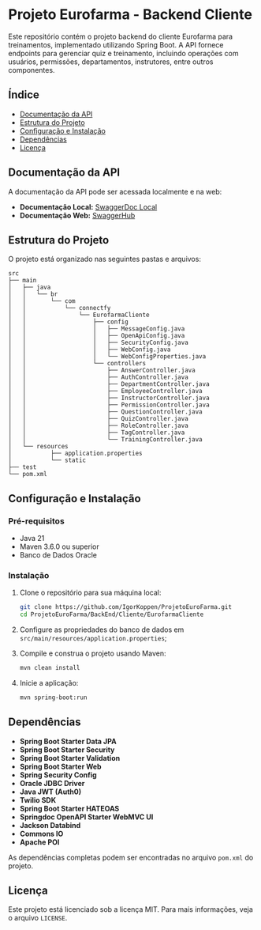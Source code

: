 # Projeto Eurofarma - Backend Cliente

Este repositório contém o projeto backend do cliente Eurofarma para treinamentos, implementado utilizando Spring Boot. A API fornece endpoints para gerenciar quiz e treinamento, incluindo operações com usuários, permissões, departamentos, instrutores, entre outros componentes.

## Índice

- [Documentação da API](#documentação-da-api)
- [Estrutura do Projeto](#estrutura-do-projeto)
- [Configuração e Instalação](#configuração-e-instalação)
- [Dependências](#dependências)
- [Licença](#licença)

## Documentação da API

A documentação da API pode ser acessada localmente e na web:

- **Documentação Local:** [SwaggerDoc Local](https://htmlpreview.github.io/?https://github.com/IgorKoppen/ProjetoEuroFarma/blob/main/BackEnd/Cliente/EurofarmaCliente/SwaggerDoc/index.html)
- **Documentação Web:** [SwaggerHub](https://app.swaggerhub.com/apis/IGORPASQUALINO/projeto-euro_farma/v1.0.0)

## Estrutura do Projeto

O projeto está organizado nas seguintes pastas e arquivos:

```plaintext
src
├── main
│   ├── java
│   │   └── br
│   │       └── com
│   │           └── connectfy
│   │               └── EurofarmaCliente
│   │                   ├── config
│   │                   │   ├── MessageConfig.java
│   │                   │   ├── OpenApiConfig.java
│   │                   │   ├── SecurityConfig.java
│   │                   │   ├── WebConfig.java
│   │                   │   └── WebConfigProperties.java
│   │                   └── controllers
│   │                       ├── AnswerController.java
│   │                       ├── AuthController.java
│   │                       ├── DepartmentController.java
│   │                       ├── EmployeeController.java
│   │                       ├── InstructorController.java
│   │                       ├── PermissionController.java
│   │                       ├── QuestionController.java
│   │                       ├── QuizController.java
│   │                       ├── RoleController.java
│   │                       ├── TagController.java
│   │                       └── TrainingController.java
│   └── resources
│           ├── application.properties
│           └── static
├── test
└── pom.xml
```

## Configuração e Instalação

### Pré-requisitos

- Java 21
- Maven 3.6.0 ou superior
- Banco de Dados Oracle

### Instalação

1. Clone o repositório para sua máquina local:

    ```bash
    git clone https://github.com/IgorKoppen/ProjetoEuroFarma.git
    cd ProjetoEuroFarma/BackEnd/Cliente/EurofarmaCliente
    ```

2. Configure as propriedades do banco de dados em `src/main/resources/application.properties`;

3. Compile e construa o projeto usando Maven:

    ```bash
    mvn clean install
    ```

4. Inicie a aplicação:

    ```bash
    mvn spring-boot:run
    ```

## Dependências

- **Spring Boot Starter Data JPA**
- **Spring Boot Starter Security**
- **Spring Boot Starter Validation**
- **Spring Boot Starter Web**
- **Spring Security Config**
- **Oracle JDBC Driver**
- **Java JWT (Auth0)**
- **Twilio SDK**
- **Spring Boot Starter HATEOAS**
- **Springdoc OpenAPI Starter WebMVC UI**
- **Jackson Databind**
- **Commons IO**
- **Apache POI**

As dependências completas podem ser encontradas no arquivo `pom.xml` do projeto.

## Licença

Este projeto está licenciado sob a licença MIT. Para mais informações, veja o arquivo `LICENSE`.
